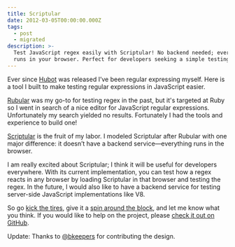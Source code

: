 ```yaml
---
title: Scriptular
date: 2012-03-05T00:00:00.000Z
tags:
  - post
  - migrated
description: >-
  Test JavaScript regex easily with Scriptular! No backend needed; everything
  runs in your browser. Perfect for developers seeking a simple testing tool.
---
```


Ever since [Hubot](http://hubot.github.com) was released I’ve been regular expressing myself. Here is a tool I built to make testing regular expressions in JavaScript easier.

[Rubular](http://rubular.com) was my go-to for testing regex in the past, but it's targeted at Ruby so I went in search of a nice editor for JavaScript regular expressions. Unfortunately my search yielded no results. Fortunately I had the tools and experience to build one!

[Scriptular](http://scriptular.com) is the fruit of my labor. I modeled Scriptular after Rubular with one major difference: it doesn’t have a backend service—everything runs in the browser.

I am really excited about Scriptular; I think it will be useful for developers everywhere. With its current implementation, you can test how a regex reacts in any browser by loading Scriptular in that browser and testing the regex. In the future, I would also like to have a backend service for testing server-side JavaScript implementations like V8.

So go [kick the tires](http://scriptular.com), give it a [spin around the block](http://scriptular.com), and let me know what you think. If you would like to help on the project, please [check it out on GitHub](http://github.com/jonmagic/scriptular).

Update: Thanks to [@bkeepers](http://opensoul.org) for contributing the design.
